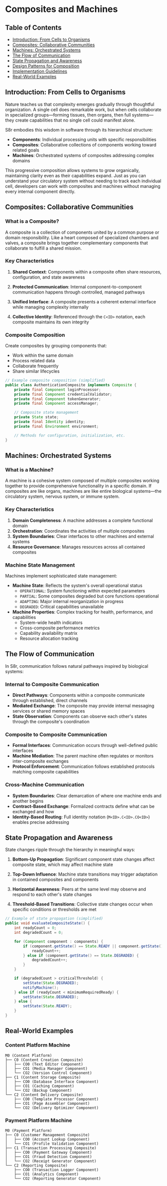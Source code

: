 <!-- 
Copyright (c) 2025 [Eric C. Mumford (@heymumford)](https://github.com/heymumford), Gemini Deep Research, Claude 3.7.
-->

# Composites and Machines

## Table of Contents

- [Introduction: From Cells to Organisms](#introduction-from-cells-to-organisms)
- [Composites: Collaborative Communities](#composites-collaborative-communities)
- [Machines: Orchestrated Systems](#machines-orchestrated-systems)
- [The Flow of Communication](#the-flow-of-communication)
- [State Propagation and Awareness](#state-propagation-and-awareness)
- [Design Patterns for Composition](#design-patterns-for-composition)
- [Implementation Guidelines](#implementation-guidelines)
- [Real-World Examples](#real-world-examples)

## Introduction: From Cells to Organisms

Nature teaches us that complexity emerges gradually through thoughtful organization. A single cell does remarkable work, but when cells collaborate in specialized groups—forming tissues, then organs, then full systems—they create capabilities that no single cell could manifest alone.

S8r embodies this wisdom in software through its hierarchical structure:

- **Components**: Individual processing units with specific responsibilities
- **Composites**: Collaborative collections of components working toward related goals
- **Machines**: Orchestrated systems of composites addressing complex domains

This progressive composition allows systems to grow organically, maintaining clarity even as their capabilities expand. Just as you can understand your circulatory system without needing to track each individual cell, developers can work with composites and machines without managing every internal component directly.

## Composites: Collaborative Communities

### What is a Composite?

A composite is a collection of components united by a common purpose or domain responsibility. Like a heart composed of specialized chambers and valves, a composite brings together complementary components that collaborate to fulfill a shared mission.

### Key Characteristics

1. **Shared Context**: Components within a composite often share resources, configuration, and state awareness

2. **Protected Communication**: Internal component-to-component communication happens through controlled, managed pathways

3. **Unified Interface**: A composite presents a coherent external interface while managing complexity internally

4. **Collective Identity**: Referenced through the `C<ID>` notation, each composite maintains its own integrity

### Composite Composition

Create composites by grouping components that:

- Work within the same domain
- Process related data
- Collaborate frequently
- Share similar lifecycles

```java
// Example composite composition (simplified)
public class AuthenticationComposite implements Composite {
    private final Component loginProcessor;
    private final Component credentialValidator;
    private final Component tokenGenerator;
    private final Component accessManager;

    // Composite state management
    private State state;
    private final Identity identity;
    private final Environment environment;

    // Methods for configuration, initialization, etc.
}
```

## Machines: Orchestrated Systems

### What is a Machine?

A machine is a cohesive system composed of multiple composites working together to provide comprehensive functionality in a specific domain. If composites are like organs, machines are like entire biological systems—the circulatory system, nervous system, or immune system.

### Key Characteristics

1. **Domain Completeness**: A machine addresses a complete functional domain
2. **Orchestration**: Coordinates the activities of multiple composites
3. **System Boundaries**: Clear interfaces to other machines and external systems
4. **Resource Governance**: Manages resources across all contained composites

### Machine State Management

Machines implement sophisticated state management:

- **Machine State**: Reflects the system's overall operational status
  - `OPERATIONAL`: System functioning within expected parameters
  - `PARTIAL`: Some composites degraded but core functions operational
  - `ADAPTING`: Major internal reorganization in progress
  - `DEGRADED`: Critical capabilities unavailable
- **Machine Properties**: Complex tracking for health, performance, and capabilities
  - System-wide health indicators
  - Cross-composite performance metrics
  - Capability availability matrix
  - Resource allocation tracking

## The Flow of Communication

In S8r, communication follows natural pathways inspired by biological systems:

### Internal to Composite Communication

- **Direct Pathways**: Components within a composite communicate through established, direct channels
- **Mediated Exchange**: The composite may provide internal messaging services or shared memory spaces
- **State Observation**: Components can observe each other's states through the composite's coordination

### Composite to Composite Communication

- **Formal Interfaces**: Communication occurs through well-defined public interfaces
- **Machine Mediation**: The parent machine often regulates or monitors inter-composite exchanges
- **Protocol Enforcement**: Communication follows established protocols matching composite capabilities

### Cross-Machine Communication

- **System Boundaries**: Clear demarcation of where one machine ends and another begins
- **Contract-Based Exchange**: Formalized contracts define what can be exchanged and how
- **Identity-Based Routing**: Full identity notation (`M<ID>.C<ID>.CO<ID>`) enables precise addressing

## State Propagation and Awareness

State changes ripple through the hierarchy in meaningful ways:

1. **Bottom-Up Propagation**: Significant component state changes affect composite state, which may affect machine state

2. **Top-Down Influence**: Machine state transitions may trigger adaptation in contained composites and components

3. **Horizontal Awareness**: Peers at the same level may observe and respond to each other's state changes

4. **Threshold-Based Transitions**: Collective state changes occur when specific conditions or thresholds are met

```java
// Example of state propagation (simplified)
public void evaluateCompositeState() {
    int readyCount = 0;
    int degradedCount = 0;

    for (Component component : components) {
        if (component.getState() == State.READY || component.getState() == State.ACTIVE) {
            readyCount++;
        } else if (component.getState() == State.DEGRADED) {
            degradedCount++;
        }
    }

    if (degradedCount > criticalThreshold) {
        setState(State.DEGRADED);
        notifyMachine();
    } else if (readyCount < minimumRequiredReady) {
        setState(State.DEGRADED);
    } else {
        setState(State.READY);
    }
}
```

## Real-World Examples

### Content Platform Machine

```
M0 (Content Platform)
├── C0 (Content Creation Composite)
│   ├── CO0 (Text Editor Component)
│   ├── CO1 (Media Manager Component)
│   └── CO2 (Version Control Component)
├── C1 (Content Storage Composite)
│   ├── CO0 (Database Interface Component)
│   ├── CO1 (Caching Component)
│   └── CO2 (Backup Component)
└── C2 (Content Delivery Composite)
    ├── CO0 (Template Processor Component)
    ├── CO1 (Page Assembler Component)
    └── CO2 (Delivery Optimizer Component)
```

### Payment Platform Machine

```
M0 (Payment Platform)
├── C0 (Customer Management Composite)
│   ├── CO0 (Account Lookup Component)
│   └── CO1 (Profile Validation Component)
├── C1 (Transaction Processing Composite)
│   ├── CO0 (Payment Gateway Component)
│   ├── CO1 (Fraud Detection Component)
│   └── CO2 (Receipt Generator Component)
└── C2 (Reporting Composite)
    ├── CO0 (Transaction Logger Component)
    ├── CO1 (Analytics Component)
    └── CO2 (Reporting Generator Component)
```

```
```
